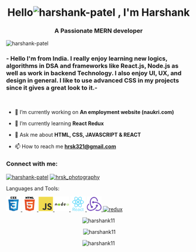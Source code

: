 <h1 align="center" 
    >Hello<img src="https://emojipedia-us.s3.amazonaws.com/source/noto-emoji-animations/344/waving-hand_1f44b.gif" alt="harshank-patel" height="30" width="30"  margin-right="48"
                                   />  , I'm Harshank</h1>
                                   <h3 align="center">A Passionate  MERN developer</h3>
     <img  src="https://www.techuz.com/blog/wp-content/uploads/2018/08/How-to-hire-web-developers-from-India.gif" alt="harshank-patel" style="height:400px" />

<br/>

<h3> - Hello I'm from India. I really enjoy learning new logics, algorithms in DSA and frameworks like React.js, Node.js as well as work in backend Technology. I also enjoy UI, UX, and design in general. I like to use advanced CSS in my projects since it gives a great look to it.-</h3>


<br/>

- 🔭 I’m currently working on **An employment website (naukri.com)**

- 🌱 I’m currently learning **React Redux**

- 💬 Ask me about **HTML, CSS, JAVASCRIPT & REACT**

- 📫 How to reach me **hrsk321@gmail.com**

<h3 align="left">Connect with me:</h3>
<p align="left">
<a href="https://linkedin.com/in/harshank-patel" target="blank"><img align="center" src="https://raw.githubusercontent.com/rahuldkjain/github-profile-readme-generator/master/src/images/icons/Social/linked-in-alt.svg" alt="harshank-patel" height="30" width="40" /></a>
<a href="https://instagram.com/hrsk_photography" target="blank"><img align="center" src="https://raw.githubusercontent.com/rahuldkjain/github-profile-readme-generator/master/src/images/icons/Social/instagram.svg" alt="hrsk_photography" height="30" width="40" /></a>
</p>
<div style="margin:auto>
<h3 align="left">Languages and Tools:</h3>
<p align="left" margin:auto> <a href="https://www.w3schools.com/css/" target="_blank" rel="noreferrer"> <img src="https://raw.githubusercontent.com/devicons/devicon/master/icons/css3/css3-original-wordmark.svg" alt="css3" width="40" height="40"/> </a> <a href="https://www.w3.org/html/" target="_blank" rel="noreferrer"> <img src="https://raw.githubusercontent.com/devicons/devicon/master/icons/html5/html5-original-wordmark.svg" alt="html5" width="40" height="40"/> </a> <a href="https://developer.mozilla.org/en-US/docs/Web/JavaScript" target="_blank" rel="noreferrer"> <img src="https://raw.githubusercontent.com/devicons/devicon/master/icons/javascript/javascript-original.svg" alt="javascript" width="40" height="40"/> </a> <a href="https://nodejs.org" target="_blank" rel="noreferrer"> <img src="https://raw.githubusercontent.com/devicons/devicon/master/icons/nodejs/nodejs-original-wordmark.svg" alt="nodejs" width="40" height="40"/> </a> <a href="https://reactjs.org/" target="_blank" rel="noreferrer"> <img src="https://raw.githubusercontent.com/devicons/devicon/master/icons/react/react-original-wordmark.svg" alt="react" width="40" height="40"/> </a> <a href="https://redux.js.org" target="_blank" rel="noreferrer"> <img src="https://raw.githubusercontent.com/devicons/devicon/master/icons/redux/redux-original.svg" alt="redux" width="40" height="40"/> 

<img src="https://images.opencollective.com/chakra-ui-pro/61bd1dd/logo/256.png" alt="redux" width="40" height="40"/>
</a> </p>
</div>
<div style="margin:auto">
<p align="center" ><img src="https://github-readme-stats.vercel.app/api/top-langs?username=harshank11&show_icons=true&locale=en&layout=compact" alt="harshank11" /></p>

<p align="center">&nbsp;<img  src="https://github-readme-stats.vercel.app/api?username=harshank11&show_icons=true&locale=en" alt="harshank11" /></p>

<p align="center"><img  src="https://github-readme-streak-stats.herokuapp.com/?user=harshank11&" alt="harshank11" /></p>
</div>
